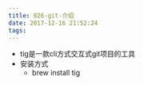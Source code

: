 ```yaml
---
title: 026-git-介绍
date: 2017-12-16 21:52:24
tags:
---
```


* tig是一款cli方式交互式git项目的工具
* 安装方式
  * brew install tig
